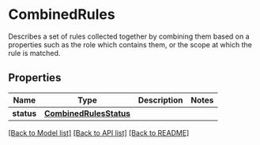 # CombinedRules

Describes a set of rules collected together by combining them based on a properties such as the role which contains them, or the scope at which the rule is matched. 
## Properties
Name | Type | Description | Notes
------------ | ------------- | ------------- | -------------
**status** | [**CombinedRulesStatus**](CombinedRulesStatus.md) |  | 

[[Back to Model list]](../README.md#documentation-for-models) [[Back to API list]](../README.md#documentation-for-api-endpoints) [[Back to README]](../README.md)


